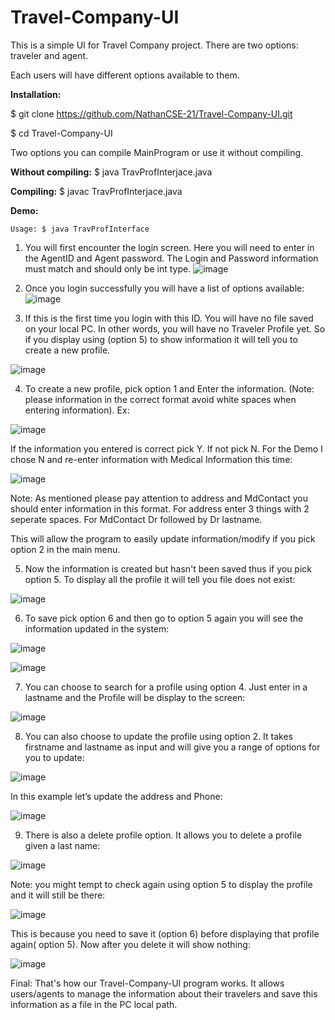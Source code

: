 # Travel-Company-UI
This is a simple UI for Travel Company project. There are two options: traveler and agent.

Each users will have different options available to them. 

**Installation:**

$ git clone https://github.com/NathanCSE-21/Travel-Company-UI.git

$ cd Travel-Company-UI

Two options you can compile MainProgram or use it without compiling.

**Without compiling:**
$ java TravProfInterjace.java

**Compiling:**
$ javac TravProfInterjace.java




**Demo:**

	Usage: $ java TravProfInterface

1. You will first encounter the login screen. Here you will need to enter in the AgentID and Agent password. The Login and Password information must match and should only be int type.
![image](https://github.uconn.edu/storage/user/3220/files/1807e280-6c43-11ea-9877-49ed53a41c58)


2. Once you login successfully you will have a list of options available: 
![image](https://github.uconn.edu/storage/user/3220/files/2a821c00-6c43-11ea-9b5c-538d72922d87)
	
3. If this is the first time you login with this ID. You will have no file saved on your local PC. In other words, you will have no Traveler Profile yet. So if you display using (option 5) to show information it will tell you to create a new profile. 


![image](https://github.uconn.edu/storage/user/3220/files/3ff74600-6c43-11ea-8964-6566bb27a494)


4. To create a new profile, pick option 1 and Enter the information. (Note: please information in the correct format avoid white spaces when entering information). Ex: 

![image](https://github.uconn.edu/storage/user/3220/files/51d8e900-6c43-11ea-8b1d-63ee6f222b61)


If the information you entered is correct pick Y. If not pick N. For the Demo I chose N and re-enter information with Medical Information this time: 

![image](https://github.uconn.edu/storage/user/3220/files/5b625100-6c43-11ea-88fd-df622810c767)


Note: As mentioned please pay attention to address and MdContact you should enter information in this format. For address enter 3 things with 2 seperate spaces. For MdContact Dr followed by Dr lastname. 

This will allow the program to easily update information/modify if you pick option 2 in the main menu.


5. Now the information is created but hasn't been saved thus if you pick option 5. To display all the profile it will tell you file does not exist: 

![image](https://github.uconn.edu/storage/user/3220/files/6d43f400-6c43-11ea-8b31-c40fdeca493d)


6. To save pick option 6 and then go to option 5 again you will see the information updated in the system: 

![image](https://github.uconn.edu/storage/user/3220/files/7cc33d00-6c43-11ea-9ac4-6327f7c30a21)

![image](https://github.uconn.edu/storage/user/3220/files/8c428600-6c43-11ea-9bf9-f54f142baa55)

	
7. You can choose to search for a profile using option 4. Just enter in a lastname and the Profile will be display to the screen:

![image](https://github.uconn.edu/storage/user/3220/files/9c5a6580-6c43-11ea-9ab6-87990885af3f)


8. You can also choose to update the profile using option 2. It takes firstname and lastname as input and will give you a range of options for you to update: 

![image](https://github.uconn.edu/storage/user/3220/files/b300bc80-6c43-11ea-8759-3364c782bfed)

In this example let’s update the address and Phone:

![image](https://github.uconn.edu/storage/user/3220/files/c01dab80-6c43-11ea-9dc4-3beacbc7254b)

9. There is also a delete profile option. It allows you to delete a profile given a last name: 

![image](https://github.uconn.edu/storage/user/3220/files/1854ad80-6c44-11ea-9857-2f8564988b6e)


Note: you might tempt to check again using option 5 to display the profile and it will still be there: 

![image](https://github.uconn.edu/storage/user/3220/files/f6f3c180-6c43-11ea-9002-afb0d105ef5c)

This is because you need to save it (option 6) before displaying that profile again( option 5).
Now after you delete it will show nothing: 

![image](https://github.uconn.edu/storage/user/3220/files/260a3300-6c44-11ea-85ea-178e2c41cad0)




Final: That's how our Travel-Company-UI program works. It allows users/agents to manage the information about their travelers and save this information as a file in the PC local path.
